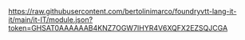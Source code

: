 https://raw.githubusercontent.com/bertolinimarco/foundryvtt-lang-it-it/main/it-IT/module.json?token=GHSAT0AAAAAAB4KNZ7OGW7IHYR4V6XQFX2EZSQJCGA
